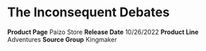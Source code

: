 ﻿---
id: '183'
name: The Inconsequent Debates
rarity: Common
rus_type_level: null
source: null
trait: null
type: Source

---
# The Inconsequent Debates

**Product Page** Paizo Store
**Release Date** 10/26/2022
**Product Line** Adventures
**Source Group** Kingmaker